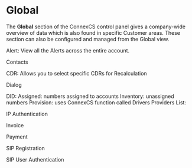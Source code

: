 # Global

The **Global** section of the ConnexCS control panel gives a company-wide overview of data which is also found in specific Customer areas. These section can also be configured and managed from the Global view. 

Alert: View all the Alerts across the entire account. 

Contacts

CDR: Allows you to select specific CDRs for Recalculation

Dialog

DID: 
Assigned: numbers assigned to accounts
Inventory: unassigned numbers
Provision: uses ConnexCS function called Drivers
Providers List:

IP Authentication

Invoice

Payment

SIP Registration

SIP User Authentication
